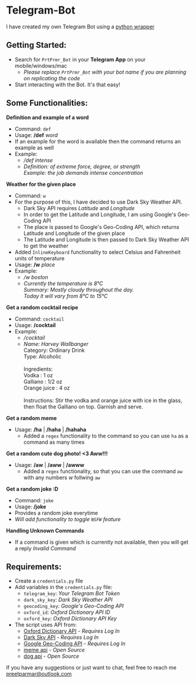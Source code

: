 # Telegram-Bot

I have created my own Telegram Bot using a [python wrapper](https://github.com/python-telegram-bot/python-telegram-bot)
<!-- ![PrtPrmr_Bot](https://github.com/preetparmar/Telegram-Bot/blob/master/screenshots/test.png) -->

## Getting Started:
- Search for `PrtPrmr_Bot` in your **Telegram App** on your mobile/windows/mac
    - *Please replace `PrtPrmr_Bot` with your bot name if you are planning on replicating the code*
- Start interacting with the Bot. It's that easy!

## Some Functionalities:
**Definition and example of a word**
- Command: `def`
- Usage: **/def** *word*
- If an example for the word is available then the command returns an example as well
- Example: 
    - */def intense*
    - *Definition: of extreme force, degree, or strength<br/>Example: the job demands intense concentration*

**Weather for the given place**
- Command: `w`
- For the purpose of this, I have decided to use Dark Sky Weather API.
    - Dark Sky API requires *Latitude* and *Longitude*
    - In order to get the Latitude and Longitude, I am using Google's Geo-Coding API
    - The place is passed to Google's Geo-Coding API, which returns Latitude and Longitude of the given place
    - The Latitude and Longitude is then passed to Dark Sky Weather API to get the weather
- Added `InlineKeyboard` functionality to select Celsius and Fahrenheit units of temperature
- Usage: **/w** *place*
- Example:
    - */w boston*
    - *Currently the temperature is 8°C<br/>Summary: Mostly cloudy throughout the day.<br/>Today it will vary from 8°C to 15°C*

**Get a random cocktail recipe**
- Command: `cocktail`
- Usage: **/cocktail**
- Example:
    - */cocktail*
    - *Name: Harvey Wallbanger*<br/>Category: Ordinary Drink<br/>Type: Alcoholic<br/><br/>Ingredients:<br/>Vodka : 1 oz<br/>Galliano : 1/2 oz<br/>Orange juice : 4 oz<br/><br/>Instructions: Stir the vodka and orange juice with ice in the glass, then float the Galliano on top. Garnish and serve.

**Get a random meme**
- Usage: **/ha** | **/haha** | **/hahaha**
    - Added a `regex` functionality to the command so you can use `ha` as a command as many times

**Get a random cute dog photo! <3 Aww!!!**
- Usage: **/aw** | **/aww** | **/awww**
    - Added a `regex` functionality, so that you can use the command `aw` with any numbers *w* follwing `aw`

**Get a random joke :D**
- Command: `joke`
- Usage: **/joke**
- Provides a random joke everytime
- *Will add functionality to toggle `NSFW` feature*

**Handling Unknown Commands**
- If a command is given which is currently not available, then you will get a reply *Invalid Command*

## Requirements:
- Create a `credentials.py` file
- Add variables in the `credentials.py` file:
    - `telegram_key`: *Your Telegram Bot Token*
    - `dark_sky_key`: *Dark Sky Weather API*
    - `geocoding_key`: *Google's Geo-Coding API*
    - `oxford_id`: *Oxford Dictionary API ID*
    - `oxford_key`: *Oxford Dictionary API Key*
- The script uses API from:
    - [Oxford Dictionary API](https://developer.oxforddictionaries.com/) - *Requires Log In*
    - [Dark Sky API](https://darksky.net/dev) - *Requires Log In*
    - [Google Geo-Coding API](https://developers.google.com/maps/documentation/geocoding/start) - *Requires Log In*
    - [meme api](https://meme-api.herokuapp.com/) - *Open Source*
    - [dog api](https://dog.ceo/dog-api/) - *Open Source*

<!-- ## Some functions in the Pipeline:
- Get real time location for MBTA Boston.
- Store interaction and user data into database -->

If you have any suggestions or just want to chat, feel free to reach me preetparmar@outlook.com